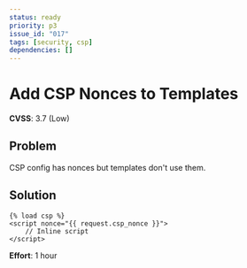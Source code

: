 ```yaml
---
status: ready
priority: p3
issue_id: "017"
tags: [security, csp]
dependencies: []
---
```


# Add CSP Nonces to Templates

**CVSS**: 3.7 (Low)

## Problem

CSP config has nonces but templates don't use them.

## Solution

```django
{% load csp %}
<script nonce="{{ request.csp_nonce }}">
    // Inline script
</script>
```

**Effort**: 1 hour

